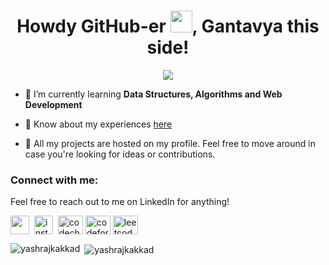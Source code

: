 <h1 align="center">Howdy GitHub-er <img src="https://raw.githubusercontent.com/MartinHeinz/MartinHeinz/master/wave.gif" width="35px">, Gantavya this side!</h1>

<p align="center">
<img src="https://media.giphy.com/media/27c7Jo2GU5tpCEQT0y/giphy.gif">
</p>

<!-- - 🔭 I’m currently working on [CodeMistic](https://codemistic.in) -->

- 🌱 I’m currently learning **Data Structures, Algorithms and Web Development**

- 📄 Know about my experiences [here](https://gantavyamalviya.github.io/resume.pdf)

- 🔧 All my projects are hosted on my profile. Feel free to move around in case you're looking for ideas or contributions.

<h3 align="left">Connect with me:</h3>
Feel free to reach out to me on LinkedIn for anything!
<p align="left">
<a href="https://linkedin.com/in/gantavyamalviya" target="blank"><img align="center" <img src="https://www.flaticon.com/svg/static/icons/svg/174/174857.svg" width="30" height="30"></a>&nbsp
<a href="https://instagram.com/gantavyamalviya" target="blank"><img align="center" src="https://cdn2.iconfinder.com/data/icons/social-media-2285/512/1_Instagram_colored_svg_1-256.png" alt="instagram" height="30" width="30" /></a>&nbsp
<a href="https://www.codechef.com/users/enthusiastic" target="blank"><img align="center" src="https://cdn.jsdelivr.net/npm/simple-icons@3.1.0/icons/codechef.svg" alt="codechef" height="30" width="40" /></a>
<a href="https://codeforces.com/profile/gantavyamalviya" target="blank"><img align="center" src="https://cdn.jsdelivr.net/npm/simple-icons@3.0.1/icons/codeforces.svg" alt="codeforces" height="30" width="40" /></a>
<a href="https://www.leetcode.com/gantavyamalviya" target="blank"><img align="center" src="https://cdn.jsdelivr.net/npm/simple-icons@3.0.1/icons/leetcode.svg" alt="leetcode" height="30" width="40" /></a>
<!--   <img src="https://www.iconfinder.com/data/icons/social-media-2285/512/1_Linkedin_unofficial_colored_svg-512.png" width="20px"/>](https://linkedin.com/in/gantavyamalviya) &nbsp; [<img src="https://cdn2.iconfinder.com/data/icons/social-media-2285/512/1_Instagram_colored_svg_1-256.png" width="20px" />](https://www.instagram.com/gantavyamalviya)&nbsp; [<img src = "https://cdn2.iconfinder.com/data/icons/social-media-2285/512/1_Twitter3_colored_svg-256.png" width="20px"/>](https://www.twitter.com/gantavyamalviya/) &nbsp;[<img src = "https://cdn1.iconfinder.com/data/icons/social-media-2285/512/Colored_Facebook3_svg-256.png" width="20px"/>](https://www.facebook.com/gantavyamalviya/)  
 -->
</p>


<p><img align="left" src="https://github-readme-stats.vercel.app/api/top-langs?username=gantavyamalviya&show_icons=true&locale=en&layout=compact" alt="yashrajkakkad" /></p>

<p>&nbsp;<img align="center" src="https://github-readme-stats.vercel.app/api?username=gantavyamalviya&show_icons=true&locale=en" alt="yashrajkakkad" /></p>
